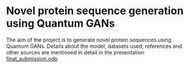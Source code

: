 # Novel protein sequence generation using Quantum GANs

The aim of the project is to generate novel protein sequences using Quantum GANs. Details about the model, datasets used, references and other sources are mentioned in detail in the presentation [final_submission.odp](final_submission.odp)

